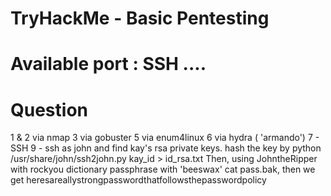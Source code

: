 # TryHackMe - Basic Pentesting

# Available port : SSH ....

# Question

1 & 2 via nmap
3 via gobuster
5 via enum4linux
6 via hydra ( 'armando')
7 - SSH
9 - ssh as john and find kay's rsa private keys. 
hash the key by python /usr/share/john/ssh2john.py kay_id  > id_rsa.txt
Then, using JohntheRipper with rockyou dictionary 
passphrase with 'beeswax'
cat pass.bak, then we get 
heresareallystrongpasswordthatfollowsthepasswordpolicy

